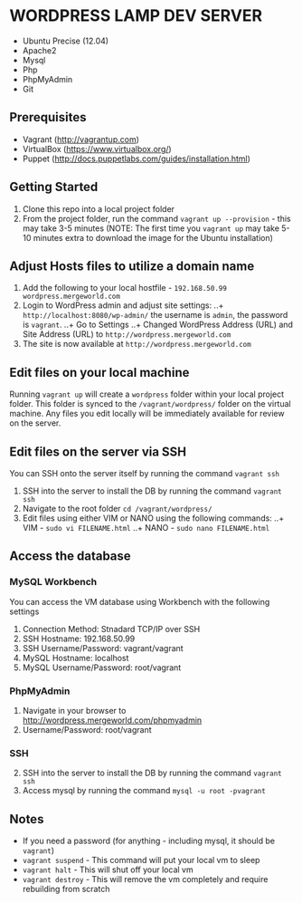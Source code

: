 # WORDPRESS LAMP DEV SERVER
+ Ubuntu Precise (12.04)
+ Apache2
+ Mysql
+ Php
+ PhpMyAdmin
+ Git

## Prerequisites
+ Vagrant (http://vagrantup.com)
+ VirtualBox (https://www.virtualbox.org/)
+ Puppet (http://docs.puppetlabs.com/guides/installation.html)

## Getting Started

1. Clone this repo into a local project folder
3. From the project folder, run the command `vagrant up --provision` - this may take 3-5 minutes (NOTE: The first time you `vagrant up` may take 5-10 minutes extra to download the image for the Ubuntu installation)

## Adjust Hosts files to utilize a domain name

1. Add the following to your local hostfile - `192.168.50.99 wordpress.mergeworld.com`
2. Login to WordPress admin and adjust site settings:
..+ `http://localhost:8080/wp-admin/` the username is `admin`, the password is `vagrant`.
..+ Go to Settings
..+ Changed WordPress Address (URL) and Site Address (URL) to `http://wordpress.mergeworld.com`
3. The site is now available at `http://wordpress.mergeworld.com`

## Edit files on your local machine
Running `vagrant up` will create a `wordpress` folder within your local project folder. This folder is synced to the `/vagrant/wordpress/` folder on the virtual machine. Any files you edit locally will be immediately available for review on the server.

## Edit files on the server via SSH
You can SSH onto the server itself by running the command `vagrant ssh`

1. SSH into the server to install the DB by running the command `vagrant ssh`
2. Navigate to the root folder `cd /vagrant/wordpress/`
3. Edit files using either VIM or NANO using the following commands:
..+ VIM - `sudo vi FILENAME.html`
..+ NANO - `sudo nano FILENAME.html`

## Access the database

### MySQL Workbench
You can access the VM database using Workbench with the following settings

1. Connection Method: Stnadard TCP/IP over SSH
2. SSH Hostname: 192.168.50.99
3. SSH Username/Password: vagrant/vagrant
4. MySQL Hostname: localhost 
5. MySQL Username/Password: root/vagrant

### PhpMyAdmin
1. Navigate in your browser to http://wordpress.mergeworld.com/phpmyadmin
2. Username/Password: root/vagrant

### SSH
2. SSH into the server to install the DB by running the command `vagrant ssh`
4. Access mysql by running the command `mysql -u root -pvagrant`

## Notes
* If you need a password (for anything - including mysql, it should be `vagrant`)
* `vagrant suspend` - This command will put your local vm to sleep
* `vagrant halt` - This will shut off your local vm
* `vagrant destroy` - This will remove the vm completely and require rebuilding from scratch




